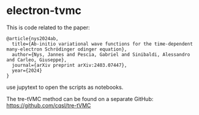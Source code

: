 # electron-tvmc

This is code related to the paper:

```text
@article{nys2024ab,
  title={Ab-initio variational wave functions for the time-dependent many-electron Schrödinger odinger equation},
  author={Nys, Jannes and Pescia, Gabriel and Sinibaldi, Alessandro and Carleo, Giuseppe},
  journal={arXiv preprint arXiv:2403.07447},
  year={2024}
}
```

use jupytext to open the scripts as notebooks.

The tre-tVMC method can be found on a separate GitHub: https://github.com/cqsl/tre-tVMC
